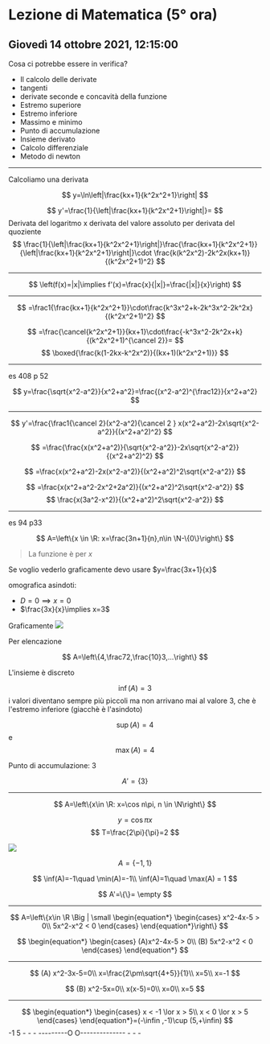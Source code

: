 # Lezione di Matematica (5° ora) 
## Giovedì 14 ottobre 2021, 12:15:00


Cosa ci potrebbe essere in verifica?
* Il calcolo delle derivate
* tangenti
* derivate seconde e concavità della funzione
* Estremo superiore
* Estremo inferiore
* Massimo e minimo
* Punto di accumulazione
* Insieme derivato
* Calcolo differenziale 
* Metodo di newton

---

Calcoliamo una derivata 

$$
y=\ln\left|\frac{kx+1}{k^2x^2+1}\right|
$$


$$
y'=\frac{1}{\left|\frac{kx+1}{k^2x^2+1}\right|}=
$$
Derivata del logaritmo x derivata del valore assoluto per derivata del quoziente
$$
\frac{1}{\left|\frac{kx+1}{k^2x^2+1}\right|}\frac{\frac{kx+1}{k^2x^2+1}}{\left|\frac{kx+1}{k^2x^2+1}\right|}\cdot \frac{k(k^2x^2)-2k^2x(kx+1)}{(k^2x^2+1)^2}
$$

---

$$
\left(f(x)=|x|\implies f'(x)=\frac{x}{|x|}=\frac{|x|}{x}\right)
$$

---

$$
=\frac1{\frac{kx+1}{k^2x^2+1}}\cdot\frac{k^3x^2+k-2k^3x^2-2k^2x}{(k^2x^2+1)^2}
$$

$$
=\frac{\cancel{k^2x^2+1}}{kx+1}\cdot\frac{-k^3x^2-2k^2x+k}{(k^2x^2+1)^{\cancel 2}}=
$$
$$
\boxed{\frac{k(1-2kx-k^2x^2)}{(kx+1)(k^2x^2+1)}}
$$


---


es 408 p 52 


$$
y=\frac{\sqrt{x^2-a^2}}{x^2+a^2}=\frac{(x^2-a^2)^{\frac12}}{x^2+a^2}
$$

---

$$
y'=\frac{\frac1{\cancel 2}(x^2-a^2){\cancel 2 } x(x^2+a^2)-2x\sqrt{x^2-a^2}}{(x^2+a^2)^2}
$$

$$
=\frac{\frac{x(x^2+a^2)}{\sqrt{x^2-a^2}}-2x\sqrt{x^2-a^2}}{(x^2+a^2)^2}
$$


$$
=\frac{x(x^2+a^2)-2x(x^2-a^2)}{(x^2+a^2)^2\sqrt{x^2-a^2}}
$$

$$
=\frac{x(x^2+a^2-2x^2+2a^2)}{(x^2+a^2)^2\sqrt{x^2-a^2}}
$$
$$
\frac{x(3a^2-x^2)}{(x^2+a^2)^2\sqrt{x^2-a^2}}
$$

---


es 94 p33

$$
A=\left\{x \in \R: x=\frac{3n+1}{n},n\in \N-\{0\}\right\}
$$
> La funzione è per $x$

Se voglio vederlo graficamente devo usare $y=\frac{3x+1}{x}$

omografica
asindoti:
* $D=0\implies x=0$
* $\frac{3x}{x}\implies x=3$

Graficamente
![](https://i.imgur.com/JScaX7B.jpg)

Per elencazione

$$
A=\left\{4,\frac72,\frac{10}3,...\right\}
$$

L'insieme è discreto

$$
\inf(A)=3
$$
i valori diventano sempre più piccoli ma non arrivano mai al valore $3$, che è l'estremo inferiore (giacchè è l'asindoto)

$$
\sup(A)=4
$$
e
$$
\max(A)=4
$$


Punto di accumulazione: $3$

$$
A'=\{3\}
$$




---
$$
A=\left\{x\in \R: x=\cos n\pi, n \in \N\right\}
$$

$$
y=\cos\pi x
$$
$$
T=\frac{2\pi}{\pi}=2
$$

![](https://i.imgur.com/BaQZ62Q.jpg,)


$$
A=\left\{-1,1\right\}
$$


$$
\inf(A)=-1\quad \min(A)=-1\\
\inf(A)=1\quad \max(A) = 1 
$$


$$
A'=\{\}= \empty
$$

---
$$
A=\left\{x\in \R \Big | \small \begin{equation*} \begin{cases} 
x^2-4x-5 > 0\\
5x^2-x^2 < 0
\end{cases} \end{equation*}\right\}
$$

$$
 \begin{equation*} \begin{cases} 
(A)x^2-4x-5 > 0\\
(B) 5x^2-x^2 < 0
\end{cases} \end{equation*}
$$

---

$$
(A)
x^2-3x-5=0\\
x=\frac{2\pm\sqrt{4+5}}{1}\\
x=5\\
x=-1
$$


$$
(B) x^2-5x=0\\
x(x-5)=0\\
x=0\\
x=5
$$

---

$$
 \begin{equation*} \begin{cases} 
x < -1 \lor x > 5\\
x < 0 \lor x > 5
\end{cases} \end{equation*}=(-\infin ,-1)\cup (5,+\infin)
$$
     -1        5
		- - - ---------O       O-------------- - - -


	
<!--stackedit_data:
eyJoaXN0b3J5IjpbOTE1NDIxMjEyLDEzNTMzMTU2NTksMTQ4Nz
A1NDMyMywtNDk2NDM4MzI0LDE3NTQ1NTc3MjcsLTE2Mzc0Mjk1
NzAsMTA5NDIwMDAxNSwtMTY5MzQ1NTU4Nl19
-->